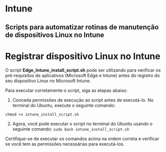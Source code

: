 # Intune
## Scripts para automatizar rotinas de manutenção de dispositivos Linux no Intune

# Registrar dispositivo Linux no Intune
O script **Edge_Intune_install_script.sh** pode ser utilizando para verificar os pré-requisitos de aplicativos (Microsoft Edge e Intune) antes do registro do seu dispositivo Linux no Microsoft Intune.

Para executar corretamente o script, siga as etapas abaixo:

1. Conceda permissões de execução ao script antes de executá-lo. No terminal do Ubuntu, execute o seguinte comando:

```chmod +x intune_install_script.sh```

2. Agora, você pode executar o script no terminal do Ubuntu usando o seguinte comando:
```sudo bash intune_install_script.sh```

Certifique-se de executar os comandos acima na ordem correta e verificar se você tem as permissões necessárias para executá-los.

